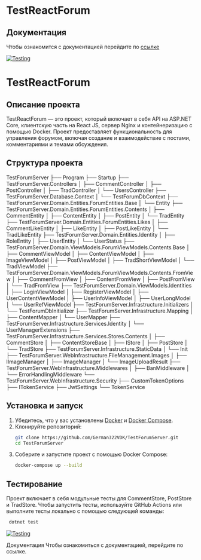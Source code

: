# TestReactForum

## Документация
Чтобы ознакомится с документацией перейдите по [ссылке](https://german322vdk.github.io/TestForumServer/api/index.html)

[![Testing](https://github.com/German322VDK/TestForumServer/actions/workflows/Testing.yml/badge.svg)](https://github.com/German322VDK/TestForumServer/actions/workflows/Testing.yml)

# TestReactForum

## Описание проекта
TestReactForum — это проект, который включает в себя API на ASP.NET Core, клиентскую часть на React JS, сервер Nginx и контейнеризацию с помощью Docker. Проект предоставляет функциональность для управления форумом, включая создание и взаимодействие с постами, комментариями и темами обсуждения.

## Структура проекта

TestForumServer ├── Program ├── Startup ├── TestForumServer.Controllers │ ├── CommentController │ ├── PostController │ ├── TradController │ └── UsersController ├── TestForumServer.Database.Context
│ └── TestForumDbContext ├── TestForumServer.Domain.Entities.ForumEntities.Base
│ └── Entity ├── TestForumServer.Domain.Entities.ForumEntities.Contents
│ ├── CommentEntity │ ├── ContentEntity │ ├── PostEntity │ └── TradEntity ├── TestForumServer.Domain.Entities.ForumEntities.Likes
│ ├── CommentLikeEntity │ ├── LikeEntity │ ├── PostLikeEntity │ └── TradLikeEntity ├── TestForumServer.Domain.Entities.Identity
│ ├── RoleEntity │ ├── UserEntity │ └── UserStatus ├── TestForumServer.Domain.ViewModels.ForumViewModels.Contents.Base │ ├── CommentViewModel │ ├── ContentViewModel │ ├── ImageViewModel │ ├── PostViewModel │ ├── TradShortViewModel │ └── TradViewModel ├── TestForumServer.Domain.ViewModels.ForumViewModels.Contents.FromView │ ├── CommentFromView │ ├── ContentFromView │ ├── PostFromView │ └── TradFromView ├── TestForumServer.Domain.ViewModels.Identities │ ├── LoginViewModel │ ├── RegisterViewModel │ ├── UserContentViewModel │ ├── UserInfoViewModel │ ├── UserLongModel │ └── UserRefViewModel ├── TestForumServer.Infrastructure.Initializers │ └── TestForumDbInitializer ├── TestForumServer.Infrastructure.Mapping │ ├── ContentMapper │ └── UserMapper ├── TestForumServer.Infrastructure.Services.Identity │ └── UserManagerExtensions ├── TestForumServer.Infrastructure.Services.Stores.Contents │ ├── CommentStore │ ├── ContentStoreBase<TEntity> │ ├── IStore<TEntity> │ ├── PostStore │ └── TradStore ├── TestForumServer.Infrastructure.StaticData │ └── Init ├── TestForumServer.WebInfrastructure.FileManagement.Images │ ├── IImageManager │ ├── ImageManager │ └── ImageUploadResult ├── TestForumServer.WebInfrastructure.Middlewares │ ├── BanMiddleware │ └── ErrorHandlingMiddleware └── TestForumServer.WebInfrastructure.Security ├── CustomTokenOptions ├── ITokenService ├── JwtSettings └── TokenService



## Установка и запуск
1. Убедитесь, что у вас установлены [Docker](https://www.docker.com/get-started) и [Docker Compose](https://docs.docker.com/compose/).
2. Клонируйте репозиторий:
   ```bash
   git clone https://github.com/German322VDK/TestForumServer.git
   cd TestForumServer
3. Соберите и запустите проект с помощью Docker Compose:
   ```bash
   docker-compose up --build

## Тестирование
Проект включает в себя модульные тесты для CommentStore, PostStore и TradStore. Чтобы запустить тесты, используйте GitHub Actions или выполните тесты локально с помощью следующей команды:
 ```bash
  dotnet test
 ```
[![Testing](https://github.com/German322VDK/TestForumServer/actions/workflows/Testing.yml/badge.svg)](https://github.com/German322VDK/TestForumServer/actions/workflows/Testing.yml)

Документация
Чтобы ознакомиться с документацией, перейдите по ссылке.
